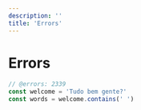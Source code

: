 ```yaml
---
description: ''
title: 'Errors'
---
```


# Errors

```ts twoslash
// @errors: 2339
const welcome = 'Tudo bem gente?'
const words = welcome.contains(' ')
```
